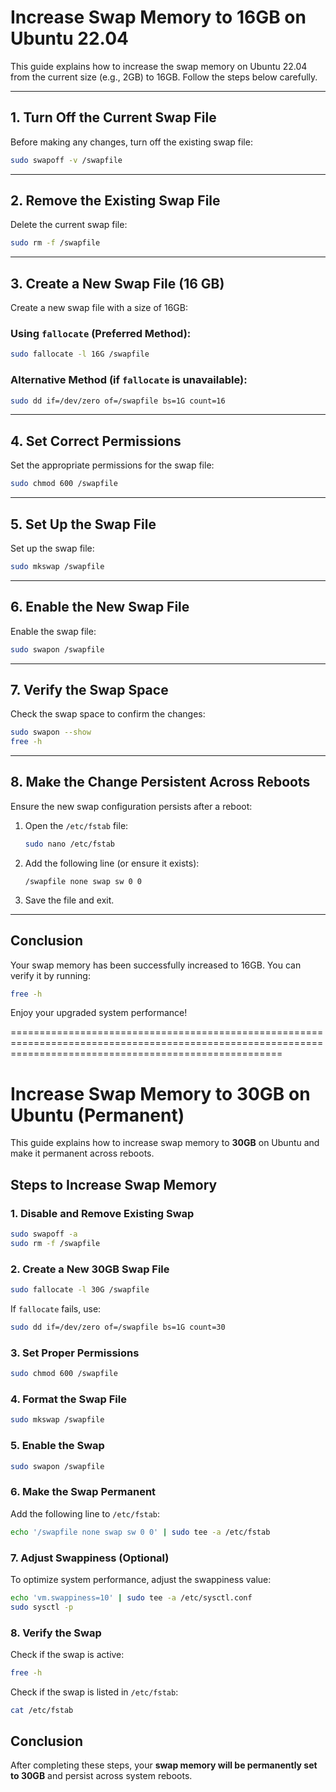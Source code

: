 # Increase Swap Memory to 16GB on Ubuntu 22.04

This guide explains how to increase the swap memory on Ubuntu 22.04 from the current size (e.g., 2GB) to 16GB. Follow the steps below carefully.

---

## **1. Turn Off the Current Swap File**
Before making any changes, turn off the existing swap file:

```bash
sudo swapoff -v /swapfile
```

---

## **2. Remove the Existing Swap File**
Delete the current swap file:

```bash
sudo rm -f /swapfile
```

---

## **3. Create a New Swap File (16 GB)**
Create a new swap file with a size of 16GB:

### Using `fallocate` (Preferred Method):
```bash
sudo fallocate -l 16G /swapfile
```

### Alternative Method (if `fallocate` is unavailable):
```bash
sudo dd if=/dev/zero of=/swapfile bs=1G count=16
```

---

## **4. Set Correct Permissions**
Set the appropriate permissions for the swap file:

```bash
sudo chmod 600 /swapfile
```

---

## **5. Set Up the Swap File**
Set up the swap file:

```bash
sudo mkswap /swapfile
```

---

## **6. Enable the New Swap File**
Enable the swap file:

```bash
sudo swapon /swapfile
```

---

## **7. Verify the Swap Space**
Check the swap space to confirm the changes:

```bash
sudo swapon --show
free -h
```

---

## **8. Make the Change Persistent Across Reboots**
Ensure the new swap configuration persists after a reboot:

1. Open the `/etc/fstab` file:

   ```bash
   sudo nano /etc/fstab
   ```

2. Add the following line (or ensure it exists):

   ```plaintext
   /swapfile none swap sw 0 0
   ```

3. Save the file and exit.

---

## **Conclusion**
Your swap memory has been successfully increased to 16GB. You can verify it by running:

```bash
free -h
```

Enjoy your upgraded system performance!

===========================================================================================================================================================

# Increase Swap Memory to 30GB on Ubuntu (Permanent)

This guide explains how to increase swap memory to **30GB** on Ubuntu and make it permanent across reboots.

## Steps to Increase Swap Memory

### 1. Disable and Remove Existing Swap
```bash
sudo swapoff -a
sudo rm -f /swapfile
```

### 2. Create a New 30GB Swap File
```bash
sudo fallocate -l 30G /swapfile
```
If `fallocate` fails, use:
```bash
sudo dd if=/dev/zero of=/swapfile bs=1G count=30
```

### 3. Set Proper Permissions
```bash
sudo chmod 600 /swapfile
```

### 4. Format the Swap File
```bash
sudo mkswap /swapfile
```

### 5. Enable the Swap
```bash
sudo swapon /swapfile
```

### 6. Make the Swap Permanent
Add the following line to `/etc/fstab`:
```bash
echo '/swapfile none swap sw 0 0' | sudo tee -a /etc/fstab
```

### 7. Adjust Swappiness (Optional)
To optimize system performance, adjust the swappiness value:
```bash
echo 'vm.swappiness=10' | sudo tee -a /etc/sysctl.conf
sudo sysctl -p
```

### 8. Verify the Swap
Check if the swap is active:
```bash
free -h
```
Check if the swap is listed in `/etc/fstab`:
```bash
cat /etc/fstab
```

## Conclusion
After completing these steps, your **swap memory will be permanently set to 30GB** and persist across system reboots.
